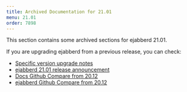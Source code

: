 ```yaml
---
title: Archived Documentation for 21.01
menu: 21.01
order: 7898
---
```


This section contains some archived sections for ejabberd 21.01.

If you are upgrading ejabberd from a previous release, you can check:

* [Specific version upgrade notes](/admin/upgrade/#specific-version-upgrade-notes)
* [ejabberd 21.01 release announcement](https://www.process-one.net/blog/ejabberd-21-01/)
* [Docs Github Compare from 20.12](https://github.com/processone/docs.ejabberd.im/compare/20.12...21.01)
* [ejabberd Github Compare from 20.12](https://github.com/processone/ejabberd/compare/20.12...21.01)

